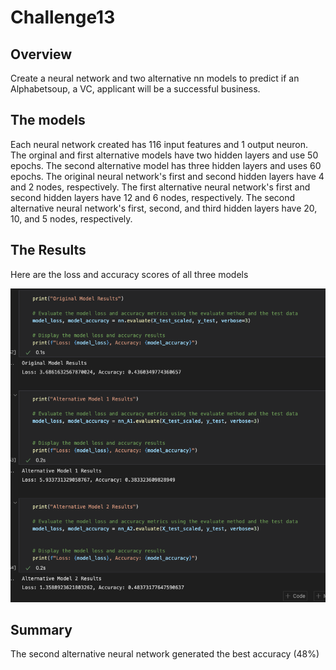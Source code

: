 # Challenge13

## Overview
Create a neural network and two alternative nn models to predict if an Alphabetsoup, a VC, applicant will be a successful business.

## The models
Each neural network created has 116 input features and 1 output neuron.
The orginal and first alternative models have two hidden layers and use 50 epochs. The second alternative model has three hidden layers and uses 60 epochs. The original neural network's first and second hidden layers have 4 and 2 nodes, respectively. The first alternative neural network's first and second hidden layers have 12 and 6 nodes, respectively. The second alternative neural network's first, second, and third hidden layers have 20, 10, and 5 nodes, respectively.

## The Results
Here are the loss and accuracy scores of all three models

![Results](Starter_Code/nnresults.png)

## Summary
The second alternative neural network generated the best accuracy (48%)